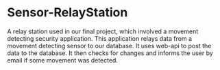 # Sensor-RelayStation
A relay station used in our final project, which involved a movement detecting security application. This application relays data from a movement detecting sensor to our database. It uses web-api to post the data to the database. It then checks for changes and informs the user by email if some movement was detected.
